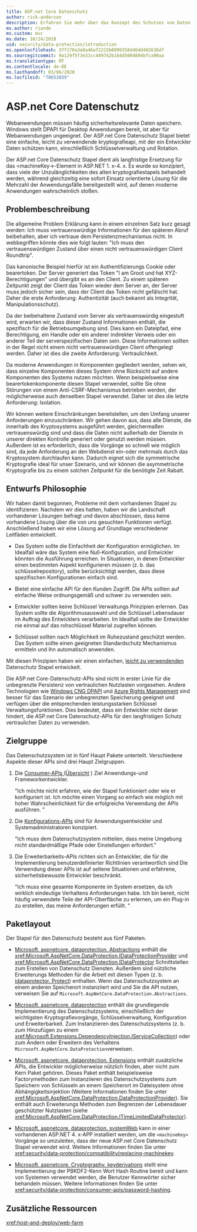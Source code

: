 ```yaml
---
title: ASP.net Core Datenschutz
author: rick-anderson
description: Erfahren Sie mehr über das Konzept des Schutzes von Daten und die Entwurfs Prinzipien der ASP.net Core Datenschutz-APIs.
ms.author: riande
ms.custom: mvc
ms.date: 10/24/2018
uid: security/data-protection/introduction
ms.openlocfilehash: 37f170a3e8a46ef2215b0999358d46dd402636df
ms.sourcegitcommit: 9a129f5f3e31cc449742b164d5004894bfca90aa
ms.translationtype: MT
ms.contentlocale: de-DE
ms.lasthandoff: 03/06/2020
ms.locfileid: "78653839"
---
```

# <a name="aspnet-core-data-protection"></a>ASP.net Core Datenschutz

Webanwendungen müssen häufig sicherheitsrelevante Daten speichern. Windows stellt DPAPI für Desktop Anwendungen bereit, ist aber für Webanwendungen ungeeignet. Der ASP.net Core Datenschutz Stapel bietet eine einfache, leicht zu verwendende kryptografieapi, mit der ein Entwickler Daten schützen kann, einschließlich Schlüsselverwaltung und Rotation.

Der ASP.net Core Datenschutz Stapel dient als langfristige Ersetzung für das &lt;machineKey-&gt;-Element in ASP.NET 1. x-4. x. Es wurde so konzipiert, dass viele der Unzulänglichkeiten des alten kryptografiestapels behandelt werden, während gleichzeitig eine sofort Einsatz orientierte Lösung für die Mehrzahl der Anwendungsfälle bereitgestellt wird, auf denen moderne Anwendungen wahrscheinlich stoßen.

## <a name="problem-statement"></a>Problembeschreibung

Die allgemeine Problem Erklärung kann in einem einzelnen Satz kurz gesagt werden: Ich muss vertrauenswürdige Informationen für den späteren Abruf beibehalten, aber ich vertraue dem Persistenzmechanismus nicht. In webbegriffen könnte dies wie folgt lauten: "Ich muss den vertrauenswürdigen Zustand über einen nicht vertrauenswürdigen Client Roundtrip".

Das kanonische Beispiel hierfür ist ein Authentifizierungs Cookie oder bearertoken. Der Server generiert das Token "I am Groot und hat XYZ-Berechtigungen" und übergibt es an den Client. Zu einem späteren Zeitpunkt zeigt der Client das Token wieder dem Server an, der Server muss jedoch sicher sein, dass der Client das Token nicht gefälscht hat. Daher die erste Anforderung: Authentizität (auch bekannt als Integrität, Manipulationsschutz).

Da der beibehaltene Zustand vom Server als vertrauenswürdig eingestuft wird, erwarten wir, dass dieser Zustand Informationen enthält, die spezifisch für die Betriebsumgebung sind. Dies kann ein Dateipfad, eine Berechtigung, ein Handle oder ein anderer indirekter Verweis oder ein anderer Teil der serverspezifischen Daten sein. Diese Informationen sollten in der Regel nicht einem nicht vertrauenswürdigen Client offengelegt werden. Daher ist dies die zweite Anforderung: Vertraulichkeit.

Da moderne Anwendungen in Komponenten gegliedert werden, sehen wir, dass einzelne Komponenten dieses System ohne Rücksicht auf andere Komponenten des Systems nutzen möchten. Wenn beispielsweise eine bearertokenkomponente diesen Stapel verwendet, sollte Sie ohne Störungen von einem Anti-CSRF-Mechanismus betrieben werden, der möglicherweise auch denselben Stapel verwendet. Daher ist dies die letzte Anforderung: Isolation.

Wir können weitere Einschränkungen bereitstellen, um den Umfang unserer Anforderungen einzuschränken. Wir gehen davon aus, dass alle Dienste, die innerhalb des Kryptosystems ausgeführt werden, gleichermaßen vertrauenswürdig sind und dass die Daten nicht außerhalb der Dienste in unserer direkten Kontrolle generiert oder genutzt werden müssen. Außerdem ist es erforderlich, dass die Vorgänge so schnell wie möglich sind, da jede Anforderung an den Webdienst ein-oder mehrmals durch das Kryptosystem durchlaufen kann. Dadurch eignet sich die symmetrische Kryptografie ideal für unser Szenario, und wir können die asymmetrische Kryptografie bis zu einem solchen Zeitpunkt für die benötigte Zeit Rabatt.

## <a name="design-philosophy"></a>Entwurfs Philosophie

Wir haben damit begonnen, Probleme mit dem vorhandenen Stapel zu identifizieren. Nachdem wir dies hatten, haben wir die Landschaft vorhandener Lösungen befragt und davon abschlossen, dass keine vorhandene Lösung über die von uns gesuchten Funktionen verfügt. Anschließend haben wir eine Lösung auf Grundlage verschiedener Leitfäden entwickelt.

* Das System sollte die Einfachheit der Konfiguration ermöglichen. Im Idealfall wäre das System eine Null-Konfiguration, und Entwickler könnten die Ausführung erreichen. In Situationen, in denen Entwickler einen bestimmten Aspekt konfigurieren müssen (z. b. das schlüsselrepository), sollte berücksichtigt werden, dass diese spezifischen Konfigurationen einfach sind.

* Bietet eine einfache API für den Kunden Zugriff. Die APIs sollten auf einfache Weise ordnungsgemäß und schwer zu verwenden sein.

* Entwickler sollten keine Schlüssel Verwaltungs Prinzipien erlernen. Das System sollte die Algorithmusauswahl und die Schlüssel Lebensdauer im Auftrag des Entwicklers verarbeiten. Im Idealfall sollte der Entwickler nie einmal auf das rohschlüssel Material zugreifen können.

* Schlüssel sollten nach Möglichkeit im Ruhezustand geschützt werden. Das System sollte einen geeigneten Standardschutz Mechanismus ermitteln und ihn automatisch anwenden.

Mit diesen Prinzipien haben wir einen einfachen, [leicht zu verwendenden](xref:security/data-protection/using-data-protection) Datenschutz Stapel entwickelt.

Die ASP.net Core-Datenschutz-APIs sind nicht in erster Linie für die unbegrenzte Persistenz von vertraulichen Nutzlasten vorgesehen. Andere Technologien wie [Windows CNG DPAPI](https://msdn.microsoft.com/library/windows/desktop/hh706794%28v=vs.85%29.aspx) und [Azure Rights Management](/rights-management/) sind besser für das Szenario der unbegrenzten Speicherung geeignet und verfügen über die entsprechenden leistungsstarken Schlüssel Verwaltungsfunktionen. Dies bedeutet, dass ein Entwickler nicht daran hindert, die ASP.net Core Datenschutz-APIs für den langfristigen Schutz vertraulicher Daten zu verwenden.

## <a name="audience"></a>Zielgruppe

Das Datenschutzsystem ist in fünf Haupt Pakete unterteilt. Verschiedene Aspekte dieser APIs sind drei Haupt Zielgruppen.

1. Die [Consumer-APIs (Übersicht](xref:security/data-protection/consumer-apis/overview) ) Ziel Anwendungs-und Frameworkentwickler.

   "Ich möchte nicht erfahren, wie der Stapel funktioniert oder wie er konfiguriert ist. Ich möchte einen Vorgang so einfach wie möglich mit hoher Wahrscheinlichkeit für die erfolgreiche Verwendung der APIs ausführen. "

2. Die [Konfigurations-APIs](xref:security/data-protection/configuration/overview) sind für Anwendungsentwickler und Systemadministratoren konzipiert.

   "Ich muss dem Datenschutzsystem mitteilen, dass meine Umgebung nicht standardmäßige Pfade oder Einstellungen erfordert."

3. Die Erweiterbarkeits-APIs richten sich an Entwickler, die für die Implementierung benutzerdefinierter Richtlinien verantwortlich sind Die Verwendung dieser APIs ist auf seltene Situationen und erfahrene, sicherheitsbewusste Entwickler beschränkt.

   "Ich muss eine gesamte Komponente im System ersetzen, da ich wirklich eindeutige Verhaltens Anforderungen habe. Ich bin bereit, nicht häufig verwendete Teile der API-Oberfläche zu erlernen, um ein Plug-in zu erstellen, das meine Anforderungen erfüllt. "

## <a name="package-layout"></a>Paketlayout

Der Stapel für den Datenschutz besteht aus fünf Paketen.

* [Microsoft. aspnetcore. dataprotection. Abstractions](https://www.nuget.org/packages/Microsoft.AspNetCore.DataProtection.Abstractions/) enthält die <xref:Microsoft.AspNetCore.DataProtection.IDataProtectionProvider> und <xref:Microsoft.AspNetCore.DataProtection.IDataProtector> Schnittstellen zum Erstellen von Datenschutz Diensten. Außerdem sind nützliche Erweiterungs Methoden für die Arbeit mit diesen Typen (z. b. [idataprotector. Protect](xref:Microsoft.AspNetCore.DataProtection.DataProtectionCommonExtensions.Protect*)) enthalten. Wenn das Datenschutzsystem an einem anderen Speicherort instanziiert wird und Sie die API nutzen, verweisen Sie auf `Microsoft.AspNetCore.DataProtection.Abstractions`.

* [Microsoft. aspnetcore. dataprotection](https://www.nuget.org/packages/Microsoft.AspNetCore.DataProtection/) enthält die grundlegende Implementierung des Datenschutzsystems, einschließlich der wichtigsten Kryptografievorgänge, Schlüsselverwaltung, Konfiguration und Erweiterbarkeit. Zum Instanziieren des Datenschutzsystems (z. b. zum Hinzufügen zu einem <xref:Microsoft.Extensions.DependencyInjection.IServiceCollection>) oder zum Ändern oder Erweitern des Verhaltens `Microsoft.AspNetCore.DataProtection`verweisen.

* [Microsoft. aspnetcore. dataprotection. Extensions](https://www.nuget.org/packages/Microsoft.AspNetCore.DataProtection.Extensions/) enthält zusätzliche APIs, die Entwickler möglicherweise nützlich finden, aber nicht zum Kern Paket gehören. Dieses Paket enthält beispielsweise Factorymethoden zum Instanziieren des Datenschutzsystems zum Speichern von Schlüsseln an einem Speicherort im Dateisystem ohne Abhängigkeitsinjektion (Weitere Informationen finden Sie unter <xref:Microsoft.AspNetCore.DataProtection.DataProtectionProvider>). Sie enthält auch Erweiterungs Methoden zum Begrenzen der Lebensdauer geschützter Nutzlasten (siehe <xref:Microsoft.AspNetCore.DataProtection.ITimeLimitedDataProtector>).

* [Microsoft. aspnetcore. dataprotection. systemWeb](https://www.nuget.org/packages/Microsoft.AspNetCore.DataProtection.SystemWeb/) kann in einer vorhandenen ASP.NET 4. x-APP installiert werden, um die `<machineKey>` Vorgänge so umzuleiten, dass der neue ASP.net Core Datenschutz Stapel verwendet wird. Weitere Informationen finden Sie unter <xref:security/data-protection/compatibility/replacing-machinekey>.

* [Microsoft. aspnetcore. Cryptography. keyderivations](https://www.nuget.org/packages/Microsoft.AspNetCore.Cryptography.KeyDerivation/) stellt eine Implementierung der PBKDF2-Kenn Wort Hash Routine bereit und kann von Systemen verwendet werden, die Benutzer Kennwörter sicher behandeln müssen. Weitere Informationen finden Sie unter <xref:security/data-protection/consumer-apis/password-hashing>.

## <a name="additional-resources"></a>Zusätzliche Ressourcen

<xref:host-and-deploy/web-farm>
